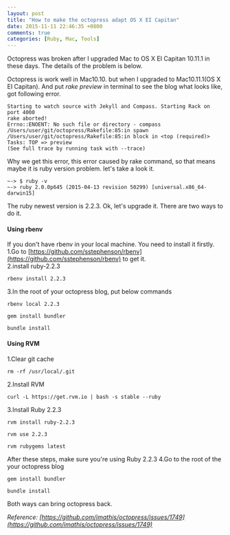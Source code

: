 ```yaml
---
layout: post
title: "How to make the octopress adapt OS X EI Capitan"
date: 2015-11-11 22:46:35 +0800
comments: true
categories: [Ruby, Mac, Tools]
---
```

Octopress was broken after I upgraded Mac to OS X EI Capitan 10.11.1 in these days. The details of the problem is below.

Octopress is work well in Mac10.10. but when I upgraded to Mac10.11.1(OS X EI Capitan). And put *rake preview* in terminal to see the blog what looks like, got following error.

	Starting to watch source with Jekyll and Compass. Starting Rack on port 4000
	rake aborted!
	Errno::ENOENT: No such file or directory - compass
	/Users/user/git/octopress/Rakefile:85:in spawn
	/Users/user/git/octopress/Rakefile:85:in block in <top (required)>
	Tasks: TOP => preview
	(See full trace by running task with --trace)
	
<!-- more -->
Why we get this error, this error caused by rake command, so that means maybe it is ruby version problem. let's take a look it.

	~-> $ ruby -v
	~-> ruby 2.0.0p645 (2015-04-13 revision 50299) [universal.x86_64-darwin15]
	

The ruby newest version is 2.2.3. Ok, let's upgrade it. There are two ways to do it.

#### Using rbenv
If you don't have rbenv in your local machine. You need to install it firstly.    
1.Go to [https://github.com/sstephenson/rbenv](https://github.com/sstephenson/rbenv) to get it.   
2.install ruby-2.2.3
	
	rbenv install 2.2.3
	
3.In the root of your octopress blog, put below commands
	
	rbenv local 2.2.3
	
	gem install bundler
	
	bundle install
	
#### Using RVM
1.Clear git cache

	rm -rf /usr/local/.git
	
2.Install RVM

	curl -L https://get.rvm.io | bash -s stable --ruby
	
3.Install Ruby 2.2.3

	rvm install ruby-2.2.3
	
	rvm use 2.2.3
	
	rvm rubygems latest
	
After these steps, make sure you're using Ruby 2.2.3
4.Go to the root of the your octopress blog

	gem install bundler
	
	bundle install

Both ways can bring octopress back.

*Reference: [https://github.com/imathis/octopress/issues/1749](https://github.com/imathis/octopress/issues/1749)*